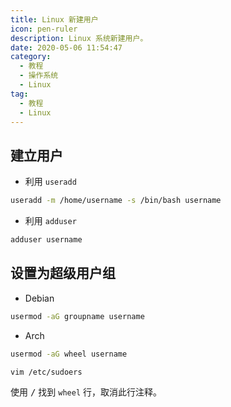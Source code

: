 ```yaml
---
title: Linux 新建用户
icon: pen-ruler
description: Linux 系统新建用户。
date: 2020-05-06 11:54:47
category:
  - 教程
  - 操作系统
  - Linux
tag:
  - 教程
  - Linux
---
```


## 建立用户

- 利用 `useradd`

```sh
useradd -m /home/username -s /bin/bash username
```

- 利用 `adduser`

```sh
adduser username
```

## 设置为超级用户组

- Debian

```sh
usermod -aG groupname username
```

- Arch

```sh
usermod -aG wheel username
```

```sh
vim /etc/sudoers
```

使用 <kbd>/</kbd> 找到 `wheel` 行，取消此行注释。
